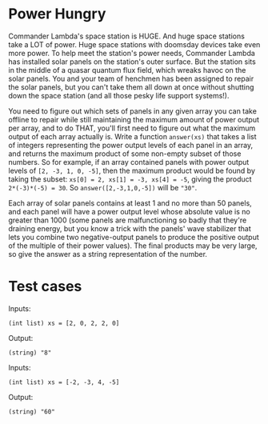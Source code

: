 Power Hungry
============

Commander Lambda's space station is HUGE. And huge space stations take a LOT of power. Huge space stations with doomsday devices take even more power. To help meet the station's power needs, Commander Lambda has installed solar panels on the station's outer surface. But the station sits in the middle of a quasar quantum flux field, which wreaks havoc on the solar panels. You and your team of henchmen has been assigned to repair the solar panels, but you can't take them all down at once without shutting down the space station (and all those pesky life support systems!). 

You need to figure out which sets of panels in any given array you can take offline to repair while still maintaining the maximum amount of power output per array, and to do THAT, you'll first need to figure out what the maximum output of each array actually is. Write a function `answer(xs)` that takes a list of integers representing the power output levels of each panel in an array, and returns the maximum product of some non-empty subset of those numbers. So for example, if an array contained panels with power output levels of `[2, -3, 1, 0, -5]`, then the maximum product would be found by taking the subset: `xs[0] = 2, xs[1] = -3, xs[4] = -5`, giving the product `2*(-3)*(-5) = 30`.  So `answer([2,-3,1,0,-5])` will be `"30"`.

Each array of solar panels contains at least 1 and no more than 50 panels, and each panel will have a power output level whose absolute value is no greater than 1000 (some panels are malfunctioning so badly that they're draining energy, but you know a trick with the panels' wave stabilizer that lets you combine two negative-output panels to produce the positive output of the multiple of their power values). The final products may be very large, so give the answer as a string representation of the number.

Test cases
==========

Inputs:

    (int list) xs = [2, 0, 2, 2, 0]

Output:

    (string) "8"

Inputs:

    (int list) xs = [-2, -3, 4, -5]

Output:

    (string) "60"
